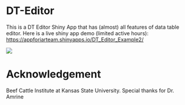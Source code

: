 # DT-Editor

This is a DT Editor Shiny App that has (almost) all features of data table editor. Here is a live shiny app demo (limited active hours): https://appforiarteam.shinyapps.io/DT_Editor_Example2/ 

![](DT_Editor.gif)

# Acknowledgement
Beef Cattle Institute at Kansas State University. Special thanks for Dr. Amrine

